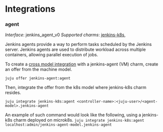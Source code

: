 # Integrations

### agent

_Interface_: jenkins_agent_v0
_Supported charms_: [jenkins-k8s](https://charmhub.io/jenkins-agent-k8s),

Jenkins agents provide a way to perform tasks scheduled by the Jenkins server. Jenkins agents are
used to distribute workload across multiple containers, allowing parallel execution of jobs.

To create a [cross model integration](https://juju.is/docs/olm/manage-cross-model-integrations) with
a jenkins-agent (VM) charm, create an offer from the machine model.

`juju offer jenkins-agent:agent`

Then, integrate the offer from the k8s model where jenkins-k8s charm resides.

`juju integrate jenkins-k8s:agent <controller-name>:<juju-user>/<agent-model>.jenkins-agent`

An example of such command would look like the following, using a jenkins-k8s charm deployed on microk8s.
`juju integrate jenkins-k8s:agent localhost:admin/jenkins-agent-model.jenkins-agent`